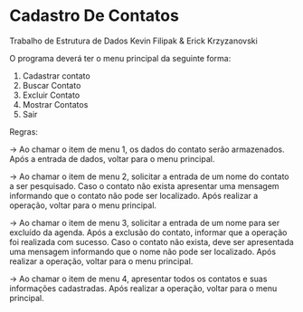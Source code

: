 # Cadastro De Contatos
Trabalho de Estrutura de Dados
Kevin Filipak & Erick Krzyzanovski

O programa deverá ter o menu principal da seguinte forma:
1. Cadastrar contato
2. Buscar Contato
3. Excluir Contato
4. Mostrar Contatos
5. Sair

Regras:

→ Ao chamar o item de menu 1, os dados do contato serão armazenados. Após a entrada de
dados, voltar para o menu principal.

→ Ao chamar o item de menu 2, solicitar a entrada de um nome do contato a ser pesquisado.
Caso o contato não exista apresentar uma mensagem informando que o contato não pode ser
localizado. Após realizar a operação, voltar para o menu principal.

→ Ao chamar o item de menu 3, solicitar a entrada de um nome para ser excluído da agenda.
Após a exclusão do contato, informar que a operação foi realizada com sucesso. Caso o
contato não exista, deve ser apresentada uma mensagem informando que o nome não pode
ser localizado. Após realizar a operação, voltar para o menu principal.

→ Ao chamar o item de menu 4, apresentar todos os contatos e suas informações cadastradas.
Após realizar a operação, voltar para o menu principal.
